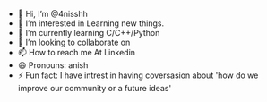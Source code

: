 - 👋 Hi, I’m @4nisshh
- 👀 I’m interested in Learning new things.
- 🌱 I’m currently learning C/C++/Python
- 💞️ I’m looking to collaborate on 
- 📫 How to reach me At Linkedin
- 😄 Pronouns: anish
- ⚡ Fun fact: I have intrest in having coversasion about 'how do we improve our community or a future ideas'

<!---
4nisshh/4nisshh is a ✨ special ✨ repository because its `README.md` (this file) appears on your GitHub profile.
You can click the Preview link to take a look at your changes.
--->
